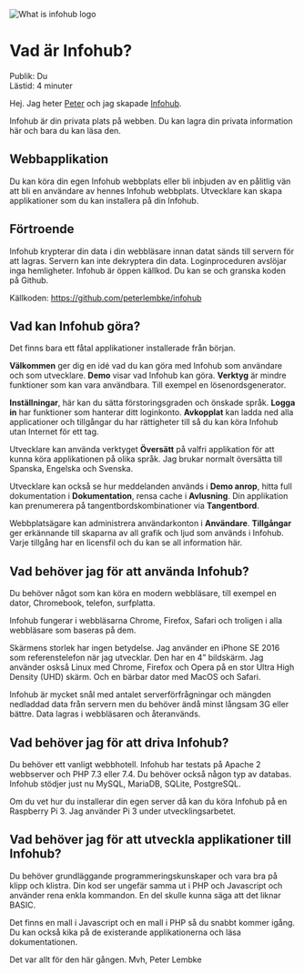 ![What is infohub logo](../generic-image/pexels-eyüp-belen-1428626-sv.jpg)

# Vad är Infohub?
Publik: Du  
Lästid: 4 minuter

Hej. Jag heter [Peter](https://www.linkedin.com/in/peter-lembke-4b607293/) och jag skapade [Infohub](https://infohub.se/).

Infohub är din privata plats på webben. Du kan lagra din privata information här och bara du kan läsa den.

## Webbapplikation
Du kan köra din egen Infohub webbplats eller bli inbjuden av en pålitlig vän att bli en användare av hennes Infohub webbplats. Utvecklare kan skapa applikationer som du kan installera på din Infohub.

## Förtroende
Infohub krypterar din data i din webbläsare innan datat sänds till servern för att lagras. Servern kan inte dekryptera din data. Loginproceduren avslöjar inga hemligheter.
Infohub är öppen källkod. Du kan se och granska koden på Github.

Källkoden: https://github.com/peterlembke/infohub

## Vad kan Infohub göra?
Det finns bara ett fåtal applikationer installerade från början.

**Välkommen** ger dig en idé vad du kan göra med Infohub som användare och som utvecklare. **Demo** visar vad Infohub kan göra. **Verktyg** är mindre funktioner som kan vara användbara. Till exempel en lösenordsgenerator. 

**Inställningar**, här kan du sätta förstoringsgraden och önskade språk. **Logga in** har funktioner som hanterar ditt loginkonto. **Avkopplat** kan ladda ned alla applicationer och tillgångar du har rättigheter till så du kan köra Infohub utan Internet för ett tag.

Utvecklare kan använda verktyget **Översätt** på valfri applikation för att kunna köra applikationen på olika språk. Jag brukar normalt översätta till Spanska, Engelska och Svenska. 

Utvecklare kan också se hur meddelanden används i **Demo anrop**, hitta full dokumentation i **Dokumentation**, rensa cache i **Avlusning**. Din applikation kan prenumerera på tangentbordskombinationer via **Tangentbord**.

Webbplatsägare kan administrera användarkonton i **Användare**.
**Tillgångar** ger erkännande till skaparna av all grafik och ljud som används i Infohub. Varje tillgång har en licensfil och du kan se all information här.

## Vad behöver jag för att använda Infohub?
Du behöver något som kan köra en modern webbläsare, till exempel en dator, Chromebook, telefon, surfplatta.

Infohub fungerar i webbläsarna Chrome, Firefox, Safari och troligen i alla webbläsare som baseras på dem.

Skärmens storlek har ingen betydelse. Jag använder en iPhone SE 2016 som referenstelefon när jag utvecklar. Den har en 4” bildskärm. Jag använder oskså Linux med Chrome, Firefox och Opera på en stor Ultra High Density (UHD) skärm. Och en bärbar dator med MacOS och Safari.

Infohub är mycket snål med antalet serverförfrågningar och mängden nedladdad data från servern men du behöver ändå minst långsam 3G eller bättre. Data lagras i webbläsaren och återanvänds.

## Vad behöver jag för att driva Infohub?
Du behöver ett vanligt webbhotell. Infohub har testats på Apache 2 webbserver och PHP 7.3 eller 7.4. Du behöver också någon typ av databas. Infohub stödjer just nu MySQL, MariaDB, SQLite, PostgreSQL.

Om du vet hur du installerar din egen server då kan du köra Infohub på en Raspberry Pi 3. Jag använder Pi 3 under utvecklingsarbetet.

## Vad behöver jag för att utveckla applikationer till Infohub?
Du behöver grundläggande programmeringskunskaper och vara bra på klipp och klistra. Din kod ser ungefär samma ut i PHP och Javascript och använder rena enkla kommandon. En del skulle kunna säga att det liknar BASIC.

Det finns en mall i Javascript och en mall i PHP så du snabbt kommer igång. Du kan också kika på de existerande applikationerna och läsa dokumentationen.

Det var allt för den här gången.
Mvh, Peter Lembke
